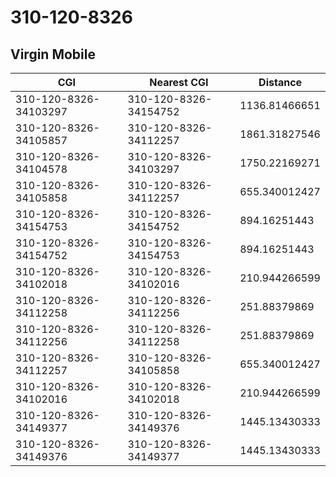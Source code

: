 # 310-120-8326
## Virgin Mobile


| CGI | Nearest CGI | Distance |
|-----|-------------|----------|
| 310-120-8326-34103297 | 310-120-8326-34154752 | 1136.81466651 |
| 310-120-8326-34105857 | 310-120-8326-34112257 | 1861.31827546 |
| 310-120-8326-34104578 | 310-120-8326-34103297 | 1750.22169271 |
| 310-120-8326-34105858 | 310-120-8326-34112257 | 655.340012427 |
| 310-120-8326-34154753 | 310-120-8326-34154752 | 894.16251443 |
| 310-120-8326-34154752 | 310-120-8326-34154753 | 894.16251443 |
| 310-120-8326-34102018 | 310-120-8326-34102016 | 210.944266599 |
| 310-120-8326-34112258 | 310-120-8326-34112256 | 251.88379869 |
| 310-120-8326-34112256 | 310-120-8326-34112258 | 251.88379869 |
| 310-120-8326-34112257 | 310-120-8326-34105858 | 655.340012427 |
| 310-120-8326-34102016 | 310-120-8326-34102018 | 210.944266599 |
| 310-120-8326-34149377 | 310-120-8326-34149376 | 1445.13430333 |
| 310-120-8326-34149376 | 310-120-8326-34149377 | 1445.13430333 |
